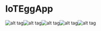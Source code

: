 # IoTEggApp


![alt tag](http://131.227.92.232/iotegg/image/ioteggapp_scan.png)![alt tag](http://131.227.92.232/iotegg/image/ioteggapp_main.png)![alt tag](http://131.227.92.232/iotegg/image/ioteggapp_menu.png)![alt tag](http://131.227.92.232/iotegg/image/ioteggapp_inapp.png)![alt tag](http://131.227.92.232/iotegg/image/ioteggapp_temphum.png)
